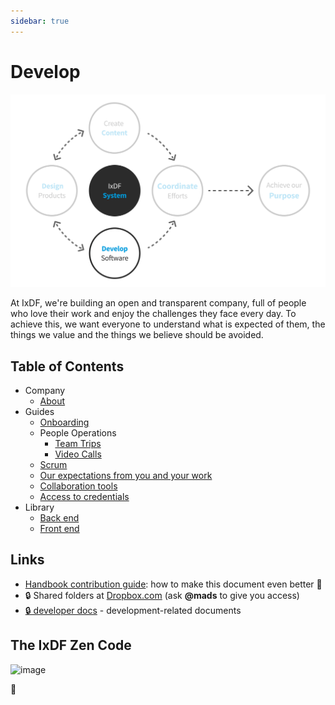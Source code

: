 ```yaml
---
sidebar: true
---
```


# Develop

![](../images/hero-development.svg)

At IxDF, we're building an open and transparent company, full of people who love their work and enjoy the challenges they face every day.
To achieve this, we want everyone to understand what is expected of them, the things we value and the things we believe should be avoided.

## Table of Contents

-   Company
    -   [About](/company/about.md)
-   Guides
    -   [Onboarding](/development/guides/onboarding/README.md)
    -   People Operations
        -   [Team Trips](/development/guides/people_operations/team-trips.md)
        -   [Video Calls](/development/guides/people_operations/video-calls.md)
    -   [Scrum](/development/guides/scrum/README.md)
    -   [Our expectations from you and your work](/development/guides/expectations.md)
    -   [Collaboration tools](/development/guides/collaboration-tools.md)
    -   [Access to credentials](/development/guides/credentials.md)
-   Library
    -   [Back end](/development/library/back-end/README.md)
    -   [Front end](/development/library/front-end/README.md)

## Links

-   [Handbook contribution guide](CONTRIBUTING.md): how to make this document even better 🦄
-   🔒 Shared folders at [Dropbox.com](https://www.dropbox.com/share/) (ask **@mads** to give you access)
-   [🔒 developer docs](https://github.com/InteractionDesignFoundation/IxDF-web/blob/develop/docs/README.md) - development-related documents

## The IxDF Zen Code

![image](https://user-images.githubusercontent.com/13465519/45677743-8445e980-bb67-11e8-9243-9ae29dea255a.png)

🦄
